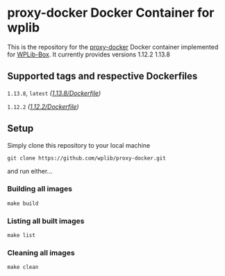 # proxy-docker Docker Container for wplib
This is the repository for the [proxy-docker](https://nginx.org/en/) Docker container implemented for [WPLib-Box](https://github.com/wplib/wplib-box).
It currently provides versions 1.12.2 1.13.8


## Supported tags and respective Dockerfiles

`1.13.8`, `latest` _([1.13.8/Dockerfile](https://github.com/wplib/proxy-docker/blob/master/1.13.8/Dockerfile))_

`1.12.2` _([1.12.2/Dockerfile](https://github.com/wplib/proxy-docker/blob/master/1.12.2/Dockerfile))_


## Setup
Simply clone this repository to your local machine

`git clone https://github.com/wplib/proxy-docker.git`

and run either...


### Building all images
`make build`


### Listing all built images
`make list`


### Cleaning all images
`make clean`
